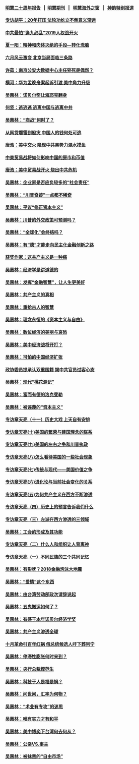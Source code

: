 #### [明慧二十周年报告](https://github.com/gfw-breaker/mh-reports/blob/master/README.md?t=07221921) &nbsp;&nbsp;|&nbsp;&nbsp;[明慧期刊](https://github.com/gfw-breaker/mh-qikan) &nbsp;&nbsp;|&nbsp;&nbsp; [明慧海外之窗](https://github.com/gfw-breaker/mh-news/blob/master/README.md?t=07221921) &nbsp;&nbsp;|&nbsp;&nbsp; [神韵特别报道](https://github.com/gfw-breaker/mh-news/blob/master/shenyun.md?t=07221921) 

#### [专访胡平：20年打压 法轮功屹立不倒意义深远](../pages/nsc423/n11398800.md?t=07221921) 

#### [中共最怕“逢九必乱”2019人权战开火](../pages/nsc423/n11385248.md?t=07221921) 

#### [夏一阳：精神和肉体灭绝的手段—转化洗脑](../pages/nsc423/n11368250.md?t=07221921) 

#### [六月风云激变 北京当局面临三条路](../pages/nsc423/n11313668.md?t=07221921) 

#### [许茹：南京公安大数据中心主任猝死是偶然？](../pages/nsc423/n11064744.md?t=07221921) 

#### [横河：华为孟晚舟案起诉引渡 美中角力升级](../pages/nsc423/n11027230.md?t=07221921) 

#### [吴惠林：诺贝尔奖让海耶克翻身](../pages/nsc423/n10890049.md?t=07221921) 

#### [何坚：逃逃逃 逃离中国与逃离中共](../pages/nsc423/n10592891.md?t=07221921) 

#### [吴惠林：“商战”何时了？](../pages/nsc423/n10573558.md?t=07221921) 

#### [从网贷爆雷到股灾 中国人的钱何处可逃](../pages/nsc423/n10572800.md?t=07221921) 

#### [唐浩：美中交火 隐现中共黑势力混水摸鱼](../pages/nsc423/n10544040.md?t=07221921) 

#### [中美贸易战将如何影响中国的房市和币值](../pages/nsc423/n10543697.md?t=07221921) 

#### [唐浩：美中贸易战开火 烧出中共危机](../pages/nsc423/n10540126.md?t=07221921) 

#### [吴惠林：企业家是否应负较多的“社会责任”](../pages/nsc423/n10535022.md?t=07221921) 

#### [吴惠林：“川普奇迹”一点都不稀奇](../pages/nsc423/n10512808.md?t=07221921) 

#### [吴惠林：平议“修正资本主义”](../pages/nsc423/n10495724.md?t=07221921) 

#### [吴惠林：川普的外交政策可预测吗？](../pages/nsc423/n10462387.md?t=07221921) 

#### [吴惠林：“全球化”会终结吗？](../pages/nsc423/n10452838.md?t=07221921) 

#### [吴惠林：有“德”才能走向民主化金融创新之路](../pages/nsc423/n10432292.md?t=07221921) 

#### [获奖作家：这共产主义是一种癌](../pages/nsc423/n10431541.md?t=07221921) 

#### [吴惠林：经济学是讲道德的](../pages/nsc423/n10398014.md?t=07221921) 

#### [吴惠林：发挥“金融智慧”，让人生更美好](../pages/nsc423/n10375019.md?t=07221921) 

#### [吴惠林：共产主义的真相](../pages/nsc423/n10351394.md?t=07221921) 

#### [吴惠林：重拾古人的智慧](../pages/nsc423/n10337691.md?t=07221921) 

#### [吴惠林：理念永恒的《资本主义与自由》](../pages/nsc423/n10316274.md?t=07221921) 

#### [吴惠林：数位经济的美丽与哀愁](../pages/nsc423/n10292946.md?t=07221921) 

#### [吴惠林：美中经济战将开打？](../pages/nsc423/n10258825.md?t=07221921) 

#### [吴惠林：可怕的中国经济扩张](../pages/nsc423/n10219147.md?t=07221921) 

#### [政协委员提承认双重国籍 揭中共官员过客心态](../pages/nsc423/n10208809.md?t=07221921) 

#### [吴惠林：现代“桃花源记”](../pages/nsc423/n10185234.md?t=07221921) 

#### [吴惠林：富而有德的洛克斐勒](../pages/nsc423/n10142264.md?t=07221921) 

#### [吴惠林：被诬蔑的“资本主义”](../pages/nsc423/n10124816.md?t=07221921) 

#### [专访章天亮（十一）历史大戏 上天自有安排](../pages/nsc423/n10094905.md?t=07221921) 

#### [专访章天亮(十)美国的繁荣与建国理念的联系](../pages/nsc423/n10094899.md?t=07221921) 

#### [专访章天亮(九)美国的左右之争和川普执政](../pages/nsc423/n10094889.md?t=07221921) 

#### [专访章天亮(八)怎么看待美国的一些社会现象](../pages/nsc423/n10094857.md?t=07221921) 

#### [专访章天亮(七)传统与现代——美国价值之争](../pages/nsc423/n10093140.md?t=07221921) 

#### [专访章天亮(六)进化论与当前社会变化的关系](../pages/nsc423/n10092036.md?t=07221921) 

#### [专访章天亮(五)为何共产主义在西方不断渗透](../pages/nsc423/n10083620.md?t=07221921) 

#### [专访章天亮（四）历史上的预言告诉我们什么](../pages/nsc423/n10083606.md?t=07221921) 

#### [专访章天亮（三）左派在西方渗透的三领域](../pages/nsc423/n10081115.md?t=07221921) 

#### [吴惠林：工会的形成及其功能](../pages/nsc423/n10080633.md?t=07221921) 

#### [专访章天亮（二）什么人和组织让人背离神](../pages/nsc423/n10076637.md?t=07221921) 

#### [专访章天亮（一）不同民族的三个共同记忆](../pages/nsc423/n10074188.md?t=07221921) 

#### [吴惠林：有影呒？2018金融泡沫大地震](../pages/nsc423/n10040534.md?t=07221921) 

#### [吴惠林：“爱情”这个东西](../pages/nsc423/n10019423.md?t=07221921) 

#### [吴惠林：由台湾劳动部政次请辞说起](../pages/nsc423/n9979679.md?t=07221921) 

#### [吴惠林：五鬼搬运如何了？](../pages/nsc423/n9925338.md?t=07221921) 

#### [吴惠林：有感于本年诺贝尔经济学奖](../pages/nsc423/n9871883.md?t=07221921) 

#### [吴惠林：共产主义渗透全球](../pages/nsc423/n9812748.md?t=07221921) 

#### [十月革命引百年红祸 俄总统候选人吁下葬列宁](../pages/nsc423/n9810182.md?t=07221921) 

#### [吴惠林：停滞性膨胀何时来到？](../pages/nsc423/n9764136.md?t=07221921) 

#### [吴惠林：央行总裁模范生](../pages/nsc423/n9728134.md?t=07221921) 

#### [吴惠林：科技于人是福是祸？](../pages/nsc423/n9672982.md?t=07221921) 

#### [吴惠林：问世间，汇率为何物？](../pages/nsc423/n9621788.md?t=07221921) 

#### [吴惠林：“术业有专攻”的迷思](../pages/nsc423/n9580363.md?t=07221921) 

#### [吴惠林：唯有实力才有和平](../pages/nsc423/n9529599.md?t=07221921) 

#### [吴惠林：美中博奕下台湾何去何从？](../pages/nsc423/n9483598.md?t=07221921) 

#### [吴惠林：公亲VS.事主](../pages/nsc423/n9425637.md?t=07221921) 

#### [吴惠林：被抹黑的“自由市场”](../pages/nsc423/n9351545.md?t=07221921) 


